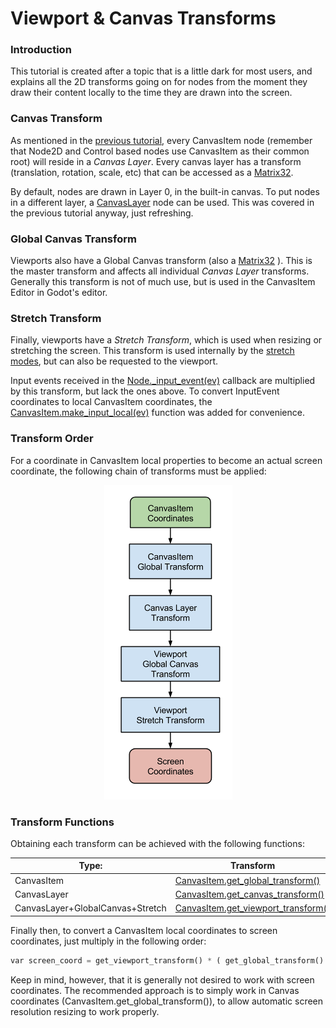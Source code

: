 # Viewport & Canvas Transforms

### Introduction

This tutorial is created after a topic that is a little dark for most users, and explains all the 2D transforms going on for nodes from the moment they draw their content locally to the time they are drawn into the screen.

### Canvas Transform

As mentioned in the [previous tutorial](tutorial_canvas_layers), every CanvasItem node (remember that Node2D and Control based nodes use CanvasItem as their common root) will reside in a _Canvas Layer_. Every canvas layer has a transform (translation, rotation, scale, etc) that can be accessed as a [Matrix32](class_matrix32).

By default, nodes are drawn in Layer 0, in the built-in canvas. To put nodes in a different layer, a  [CanvasLayer](class_canvaslayer) node can be used. This was covered in the previous tutorial anyway, just refreshing.

### Global Canvas Transform

Viewports also have a Global Canvas transform (also a [Matrix32](class_matrix32) ). This is the master transform and affects all individual _Canvas Layer_ transforms. Generally this transform is not of much use, but is used in the CanvasItem Editor in Godot's editor.

### Stretch Transform

Finally, viewports have a _Stretch Transform_, which is used when resizing or stretching the screen. This transform is used internally by the [stretch modes](tutorial_multires), but can also be requested to the viewport. 

Input events received in the [Node._input_event(ev)](class_node#_input_event) callback are multiplied by this transform, but lack the ones above. To convert InputEvent coordinates to local CanvasItem coordinates, the [CanvasItem.make_input_local(ev)](class_canvasitem#make_input_local) function was added for convenience.

### Transform Order

For a coordinate in CanvasItem local properties to become an actual screen coordinate, the following chain of transforms must be applied:

<p align="center"><img src="images/viewport_transforms2.png"></p>

### Transform Functions

Obtaining each transform can be achieved with the following functions:

Type: | Transform  
------|-----------
CanvasItem | [CanvasItem.get_global_transform()](class_canvasitem#get_global_transform) 
CanvasLayer| [CanvasItem.get_canvas_transform()](class_canvasitem#get_canvas_transform) 
CanvasLayer+GlobalCanvas+Stretch | [CanvasItem.get_viewport_transform()](class_canvasitem#get_viewport_transform) 

Finally then, to convert a CanvasItem local coordinates to screen coordinates, just multiply in the following order:

```python
var screen_coord = get_viewport_transform() * ( get_global_transform() * local_pos )
```

Keep in mind, however, that it is generally not desired to work with screen coordinates. The recommended approach is to simply work in Canvas coordinates (CanvasItem.get_global_transform()), to allow automatic screen resolution resizing to work properly.
